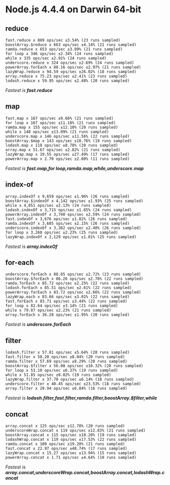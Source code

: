 # Node.js 4.4.4 on Darwin 64-bit

## reduce

    fast.reduce x 889 ops/sec ±3.54% (23 runs sampled)
    boostArray.$reduce x 663 ops/sec ±4.14% (21 runs sampled)
    ramda.reduce x 653 ops/sec ±3.89% (21 runs sampled)
    for loop x 346 ops/sec ±2.34% (24 runs sampled)
    while x 335 ops/sec ±2.91% (24 runs sampled)
    underscore.reduce x 324 ops/sec ±2.69% (24 runs sampled)
    powerArray.forEach x 80.16 ops/sec ±2.97% (21 runs sampled)
    lazyWrap.reduce x 94.59 ops/sec ±26.02% (18 runs sampled)
    array.reduce x 75.23 ops/sec ±2.41% (23 runs sampled)
    lodash.reduce x 59.95 ops/sec ±2.48% (20 runs sampled)

*Fastest is __fast.reduce__*

## map

    fast.map x 167 ops/sec ±9.66% (21 runs sampled)
    for loop x 167 ops/sec ±11.18% (21 runs sampled)
    ramda.map x 155 ops/sec ±12.10% (20 runs sampled)
    while x 148 ops/sec ±13.09% (21 runs sampled)
    underscore.map x 146 ops/sec ±11.56% (22 runs sampled)
    boostArray.$map x 143 ops/sec ±10.76% (19 runs sampled)
    lodash.map x 118 ops/sec ±8.78% (20 runs sampled)
    array.map x 51.67 ops/sec ±2.82% (21 runs sampled)
    lazyWrap.map x 19.55 ops/sec ±27.49% (17 runs sampled)
    powerArray.map x 2.70 ops/sec ±2.08% (11 runs sampled)

*Fastest is __fast.map,for loop,ramda.map,while,underscore.map__*

## index-of

    array.indexOf x 9,659 ops/sec ±1.96% (26 runs sampled)
    boostArray.$indexOf x 4,142 ops/sec ±1.93% (25 runs sampled)
    while x 4,051 ops/sec ±2.13% (24 runs sampled)
    lodash.indexOf x 3,715 ops/sec ±1.85% (24 runs sampled)
    powerArray.indexOf x 3,740 ops/sec ±2.59% (24 runs sampled)
    fast.indexOf x 3,676 ops/sec ±1.82% (26 runs sampled)
    ramda.indexOf x 3,685 ops/sec ±2.15% (26 runs sampled)
    underscore.indexOf x 3,382 ops/sec ±2.40% (26 runs sampled)
    for loop x 3,268 ops/sec ±2.23% (25 runs sampled)
    lazyWrap.indexOf x 2,129 ops/sec ±1.81% (25 runs sampled)

*Fastest is __array.indexOf__*

## for-each

    underscore.forEach x 88.85 ops/sec ±2.72% (23 runs sampled)
    boostArray.$forEach x 86.26 ops/sec ±2.78% (22 runs sampled)
    ramda.forEach x 85.72 ops/sec ±2.25% (22 runs sampled)
    lodash.forEach x 85.51 ops/sec ±2.61% (22 runs sampled)
    powerArray.forEach x 83.72 ops/sec ±2.66% (22 runs sampled)
    lazyWrap.each x 83.66 ops/sec ±3.01% (22 runs sampled)
    fast.forEach x 83.71 ops/sec ±3.44% (22 runs sampled)
    for loop x 82.64 ops/sec ±3.14% (21 runs sampled)
    while x 79.87 ops/sec ±2.23% (21 runs sampled)
    array.forEach x 36.28 ops/sec ±1.95% (20 runs sampled)

*Fastest is __underscore.forEach__*

## filter

    lodash.filter x 57.81 ops/sec ±5.64% (20 runs sampled)
    fast.filter x 58.20 ops/sec ±8.04% (20 runs sampled)
    ramda.filter x 57.69 ops/sec ±8.29% (20 runs sampled)
    boostArray.$filter x 56.08 ops/sec ±10.32% (20 runs sampled)
    for loop x 53.10 ops/sec ±6.37% (19 runs sampled)
    while x 51.85 ops/sec ±8.82% (19 runs sampled)
    lazyWrap.filter x 37.70 ops/sec ±6.14% (18 runs sampled)
    underscore.filter x 40.45 ops/sec ±23.53% (18 runs sampled)
    array.filter x 20.94 ops/sec ±6.84% (16 runs sampled)

*Fastest is __lodash.filter,fast.filter,ramda.filter,boostArray.$filter,while__*

## concat

    array.concat x 125 ops/sec ±12.78% (20 runs sampled)
    underscoreWrap.concat x 119 ops/sec ±12.83% (21 runs sampled)
    boostArray.concat x 115 ops/sec ±10.20% (19 runs sampled)
    lodashWrap.concat x 119 ops/sec ±17.53% (22 runs sampled)
    ramda.concat x 100 ops/sec ±19.20% (21 runs sampled)
    fast.concat x 22.97 ops/sec ±48.74% (17 runs sampled)
    lazyWrap.concat x 15.27 ops/sec ±13.94% (15 runs sampled)
    powerArray.concat x 1.71 ops/sec ±4.64% (10 runs sampled)

*Fastest is __array.concat,underscoreWrap.concat,boostArray.concat,lodashWrap.concat__*

